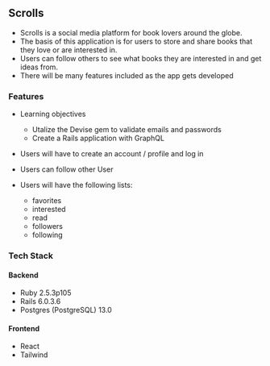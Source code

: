 ## Scrolls

* Scrolls is a social media platform for book lovers around the globe.
* The basis of this application is for users to store and share books that they love or are interested in.
* Users can follow others to see what books they are interested in and get ideas from.
* There will be many features included as the app gets developed

### Features

* Learning objectives
  * Utalize the Devise gem to validate emails and passwords
  * Create a Rails application with GraphQL

* Users will have to create an account / profile and log in
* Users can follow other User
* Users will have the following lists:
  - favorites
  - interested
  - read
  - followers
  - following

### Tech Stack

#### Backend

* Ruby 2.5.3p105
* Rails 6.0.3.6
* Postgres (PostgreSQL) 13.0

#### Frontend

* React
* Tailwind

